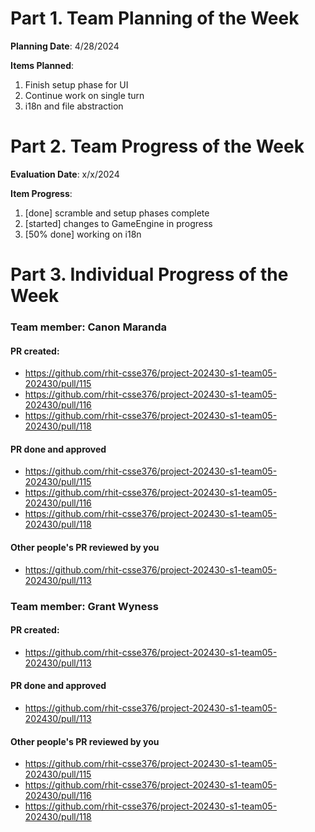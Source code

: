 # Part 1. Team Planning of the Week
**Planning Date**: 4/28/2024

**Items Planned**:
1. Finish setup phase for UI
2. Continue work on single turn
3. i18n and file abstraction

# Part 2. Team Progress of the Week
**Evaluation Date**: x/x/2024

**Item Progress**:
1. [done] scramble and setup phases complete
2. [started] changes to GameEngine in progress
3. [50% done] working on i18n

# Part 3. Individual Progress of the Week
### Team member: Canon Maranda
#### PR created:
- https://github.com/rhit-csse376/project-202430-s1-team05-202430/pull/115
- https://github.com/rhit-csse376/project-202430-s1-team05-202430/pull/116
- https://github.com/rhit-csse376/project-202430-s1-team05-202430/pull/118

#### PR done and approved
- https://github.com/rhit-csse376/project-202430-s1-team05-202430/pull/115
- https://github.com/rhit-csse376/project-202430-s1-team05-202430/pull/116
- https://github.com/rhit-csse376/project-202430-s1-team05-202430/pull/118

#### Other people's PR reviewed by you
- https://github.com/rhit-csse376/project-202430-s1-team05-202430/pull/113

### Team member: Grant Wyness
#### PR created:
- https://github.com/rhit-csse376/project-202430-s1-team05-202430/pull/113

#### PR done and approved
- https://github.com/rhit-csse376/project-202430-s1-team05-202430/pull/113

#### Other people's PR reviewed by you
- https://github.com/rhit-csse376/project-202430-s1-team05-202430/pull/115
- https://github.com/rhit-csse376/project-202430-s1-team05-202430/pull/116
- https://github.com/rhit-csse376/project-202430-s1-team05-202430/pull/118
